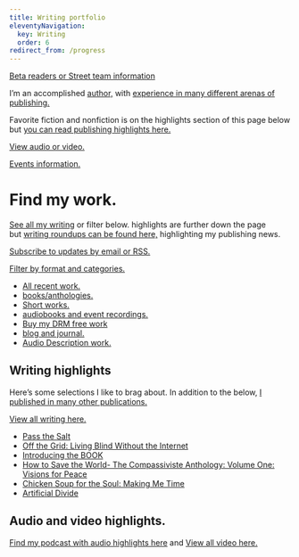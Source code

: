 ```yaml
---
title: Writing portfolio
eleventyNavigation:
  key: Writing
  order: 6
redirect_from: /progress
---
```


[Beta readers or Street team information](/team)

I’m an accomplished [author,](/books) with [experience in many different arenas of publishing.](/resume)

Favorite fiction and nonfiction is on the highlights section of this page below but [you can read publishing highlights here.](/posts/tags/writings)

[View audio or video.](/audio)

[Events information.](/events)

# Find my work.

[See all my writing](/posts/tags/writings) or filter below. highlights are further down the page but [writing roundups can be found here,](/posts/tags/highlights) highlighting my publishing news.

[Subscribe to updates by email or RSS.](/follow)

[Filter by format and categories.](/map)

- [All recent work.](/posts)
- [books/anthologies.](/books)
- [Short works.](/shorts)
- [audiobooks and event recordings.](/audio)
- [Buy my DRM free work](/posts/tag/drm-free/)
- [blog and journal.](/posts/tags/blog-and-journal)
- [Audio Description work.](/ad)

## Writing highlights

Here’s some selections I like to brag about. In addition to the below, [I published in many other publications.](/posts/tags/writings)

[View all writing here.](/posts)

- [Pass the Salt](/posts/6522)
- [Off the Grid: Living Blind Without the Internet](/posts/2808)
- [Introducing the BOOK](/posts/6514)
- [How to Save the World- The Compassiviste Anthology: Volume One: Visions for Peace](/posts/6517)
- [Chicken Soup for the Soul: Making Me Time](/posts/4788)
- [Artificial Divide](/posts/4305)

## Audio and video highlights.

[Find my podcast with audio highlights here](https://weirdwritings.pinecast.co/) and [View all video here.](/audio/)